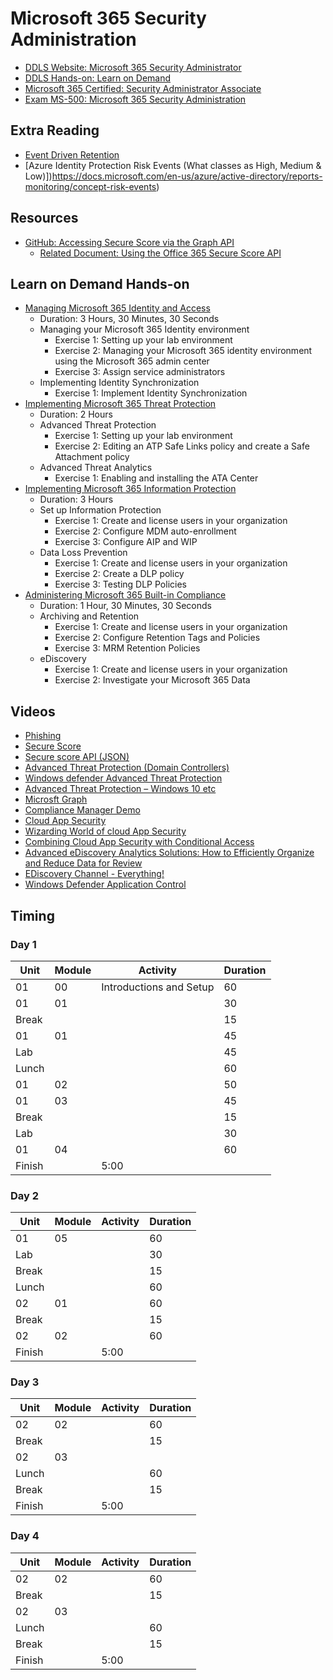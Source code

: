 # Microsoft 365 Security Administration

* [DDLS Website: Microsoft 365 Security Administrator](https://www.ddls.com.au/courses/microsoft/office-365/microsoft-ms-500-microsoft-365-security-administrator/)
* [DDLS Hands-on: Learn on Demand](https://ddls.learnondemand.net/)
* [Microsoft 365 Certified: Security Administrator Associate](https://www.microsoft.com/en-us/learning/m365-security-administrator.aspx)
* [Exam MS-500: Microsoft 365 Security Administration](https://www.microsoft.com/en-us/learning/exam-ms-500.aspx)

## Extra Reading

* [Event Driven Retention](https://docs.microsoft.com/en-au/microsoft-365/compliance/event-driven-retention#how-to-set-up-event-driven-retention)
* [Azure Identity Protection Risk Events (What classes as High, Medium & Low)])https://docs.microsoft.com/en-us/azure/active-directory/reports-monitoring/concept-risk-events)
## Resources

* [GitHub: Accessing Secure Score via the Graph API](https://github.com/OfficeDev/O365-Cloud-Sec-Tooling/blob/master/Securescore/README.md)
  * [Related Document: Using the Office 365 Secure Score API](https://blogs.technet.microsoft.com/office365security/using-the-office-365-secure-score-api/)

## Learn on Demand Hands-on

* [Managing Microsoft 365 Identity and Access](https://ddls.learnondemand.net/Lab/30056)
  * Duration: 3 Hours, 30 Minutes, 30 Seconds
  * Managing your Microsoft 365 Identity environment
    * Exercise 1: Setting up your lab environment
    * Exercise 2: Managing your Microsoft 365 identity environment using the Microsoft 365 admin center
    * Exercise 3: Assign service administrators
  * Implementing Identity Synchronization
    * Exercise 1: Implement Identity Synchronization
* [Implementing Microsoft 365 Threat Protection](https://ddls.learnondemand.net/Lab/30057)
  * Duration: 2 Hours
  * Advanced Threat Protection
    * Exercise 1: Setting up your lab environment
    * Exercise 2: Editing an ATP Safe Links policy and create a Safe Attachment policy
  * Advanced Threat Analytics
    * Exercise 1: Enabling and installing the ATA Center
* [Implementing Microsoft 365 Information Protection](https://ddls.learnondemand.net/Lab/30058)
  * Duration: 3 Hours
  * Set up Information Protection
    * Exercise 1: Create and license users in your organization
    * Exercise 2: Configure MDM auto-enrollment
    * Exercise 3: Configure AIP and WIP
  * Data Loss Prevention
    * Exercise 1: Create and license users in your organization
    * Exercise 2: Create a DLP policy
    * Exercise 3: Testing DLP Policies
* [Administering Microsoft 365 Built-in Compliance](https://ddls.learnondemand.net/Lab/30059)
  * Duration: 1 Hour, 30 Minutes, 30 Seconds
  * Archiving and Retention
    * Exercise 1: Create and license users in your organization
    * Exercise 2: Configure Retention Tags and Policies
    * Exercise 3: MRM Retention Policies
  * eDiscovery
    * Exercise 1: Create and license users in your organization
    * Exercise 2: Investigate your Microsoft 365 Data

## Videos

* [Phishing](https://youtu.be/MCYC8kV1mmc)
* [Secure Score](https://youtu.be/jzfpDJ9Kg-A)
* [Secure score API (JSON)](https://youtu.be/vg3QKQWVD6Y)
* [Advanced Threat Protection (Domain Controllers)](https://youtu.be/EGY2m8yU_KE)
* [Windows defender Advanced Threat Protection](https://youtu.be/qxeGa3pxIwg)
* [Advanced Threat Protection – Windows 10 etc](https://youtu.be/HkQZR9RBbPE)
* [Microsft Graph](https://youtu.be/PI9NO5rayiY)
* [Compliance Manager Demo](https://youtu.be/r1vs8NdSXKQ?list=PLXPr7gfUMmKyMW5RRW9kmLjX31OTwqhf5)
* [Cloud App Security](https://youtu.be/DyUmFWfJQvU)
* [Wizarding World of cloud App Security](https://youtu.be/TLm6F0pKT7E)
* [Combining Cloud App Security with Conditional Access](https://youtu.be/1K66pDwzaf0)
* [Advanced eDiscovery Analytics Solutions: How to Efficiently Organize and Reduce Data for Review](https://youtu.be/dgkLkxX_YrE)
* [EDiscovery Channel - Everything!](https://www.youtube.com/channel/UCFJbJglx-or89yg9RanFTQg/videos)
* [Windows Defender Application Control](https://youtu.be/J7fSeYEftRE)

## Timing

### Day 1

|Unit|Module|Activity|Duration|
|-|-|-|-|
|01|00|Introductions and Setup|60|
|01|01||30|
|Break|||15|
|01|01||45|
|Lab|||45|
|Lunch|||60|
|01|02||50|
|01|03||45|
|Break|||15|
|Lab|||30|
|01|04||60|
|Finish||5:00||

### Day 2

|Unit|Module|Activity|Duration|
|-|-|-|-|
|01|05||60|
|Lab|||30|
|Break|||15|
|Lunch|||60|
|02|01||60|
|Break|||15|
|02|02||60|
|Finish||5:00||

### Day 3

|Unit|Module|Activity|Duration|
|-|-|-|-|
|02|02||60|
|Break|||15|
|02|03|||
|Lunch|||60|
|Break|||15|
|Finish||5:00||

### Day 4

|Unit|Module|Activity|Duration|
|-|-|-|-|
|02|02||60|
|Break|||15|
|02|03|||
|Lunch|||60|
|Break|||15|
|Finish||5:00||
